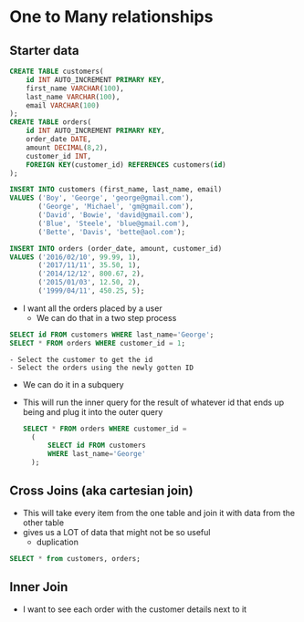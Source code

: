 # One to Many relationships

## Starter data

```sql
CREATE TABLE customers(
    id INT AUTO_INCREMENT PRIMARY KEY,
    first_name VARCHAR(100),
    last_name VARCHAR(100),
    email VARCHAR(100)
);
CREATE TABLE orders(
    id INT AUTO_INCREMENT PRIMARY KEY,
    order_date DATE,
    amount DECIMAL(8,2),
    customer_id INT,
    FOREIGN KEY(customer_id) REFERENCES customers(id)
);

INSERT INTO customers (first_name, last_name, email)
VALUES ('Boy', 'George', 'george@gmail.com'),
       ('George', 'Michael', 'gm@gmail.com'),
       ('David', 'Bowie', 'david@gmail.com'),
       ('Blue', 'Steele', 'blue@gmail.com'),
       ('Bette', 'Davis', 'bette@aol.com');

INSERT INTO orders (order_date, amount, customer_id)
VALUES ('2016/02/10', 99.99, 1),
       ('2017/11/11', 35.50, 1),
       ('2014/12/12', 800.67, 2),
       ('2015/01/03', 12.50, 2),
       ('1999/04/11', 450.25, 5);
```

- I want all the orders placed by a user
  - We can do that in a two step process

```sql
SELECT id FROM customers WHERE last_name='George';
SELECT * FROM orders WHERE customer_id = 1;
```

    - Select the customer to get the id
    - Select the orders using the newly gotten ID

- We can do it in a subquery

- This will run the inner query for the result of whatever id that ends up being and plug it into the outer query
  ```sql
  SELECT * FROM orders WHERE customer_id =
    (
        SELECT id FROM customers
        WHERE last_name='George'
    );
  ```

## Cross Joins (aka cartesian join)

- This will take every item from the one table and join it with data from the other table
- gives us a LOT of data that might not be so useful
  - duplication

```sql
SELECT * from customers, orders;
```

## Inner Join

- I want to see each order with the customer details next to it

```


```
